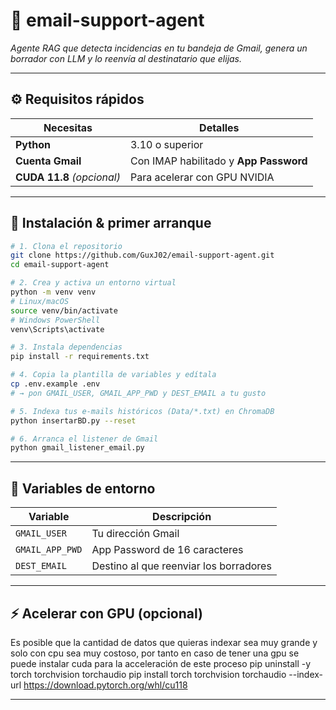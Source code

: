 # 📧 email-support-agent  
*Agente RAG que detecta incidencias en tu bandeja de Gmail, genera un borrador con LLM y lo reenvía al destinatario que elijas.*

---

## ⚙️ Requisitos rápidos

| Necesitas | Detalles |
|-----------|----------|
| **Python** | 3.10 o superior |
| **Cuenta Gmail** | Con IMAP habilitado y **App Password** |
| **CUDA 11.8** *(opcional)* | Para acelerar con GPU NVIDIA |

---

## 🚀 Instalación & primer arranque

```bash
# 1. Clona el repositorio
git clone https://github.com/GuxJ02/email-support-agent.git
cd email-support-agent

# 2. Crea y activa un entorno virtual
python -m venv venv
# Linux/macOS
source venv/bin/activate
# Windows PowerShell
venv\Scripts\activate

# 3. Instala dependencias
pip install -r requirements.txt

# 4. Copia la plantilla de variables y edítala
cp .env.example .env
# → pon GMAIL_USER, GMAIL_APP_PWD y DEST_EMAIL a tu gusto

# 5. Indexa tus e-mails históricos (Data/*.txt) en ChromaDB
python insertarBD.py --reset

# 6. Arranca el listener de Gmail
python gmail_listener_email.py
```
---

## 🔑 Variables de entorno

| Variable        | Descripción                            |
| --------------- | -------------------------------------- |
| `GMAIL_USER`    | Tu dirección Gmail                     |
| `GMAIL_APP_PWD` | App Password de 16 caracteres          |
| `DEST_EMAIL`    | Destino al que reenviar los borradores |

---

## ⚡ Acelerar con GPU (opcional)

Es posible que la cantidad de datos que quieras indexar sea muy grande y solo con cpu sea muy costoso, por tanto en caso de tener una gpu se puede instalar cuda para la acceleración de este proceso
pip uninstall -y torch torchvision torchaudio
pip install torch torchvision torchaudio --index-url https://download.pytorch.org/whl/cu118

---



